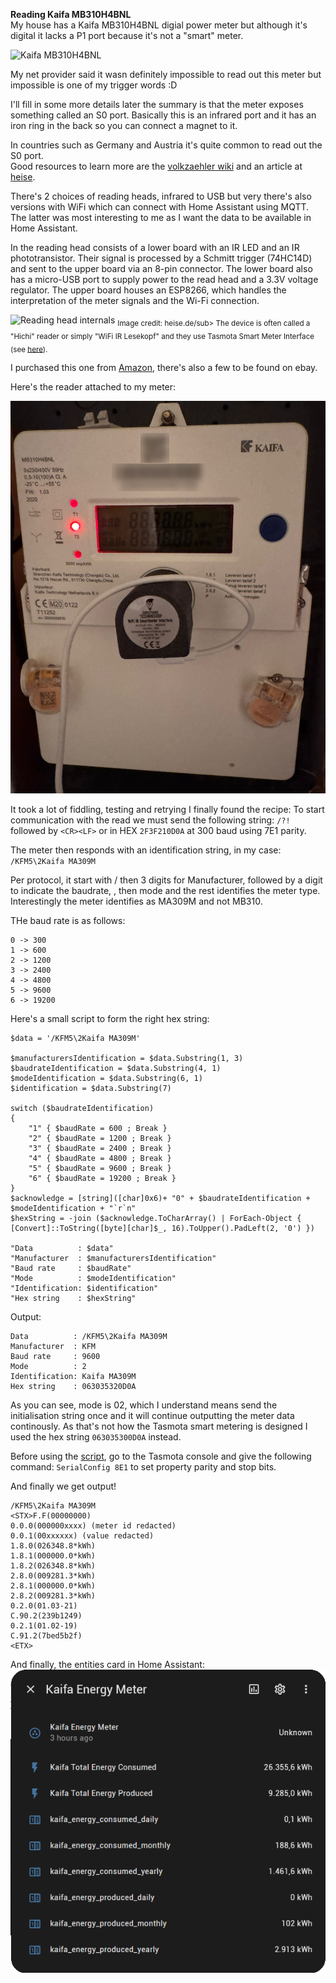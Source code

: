 **Reading Kaifa MB310H4BNL**  
My house has a Kaifa MB310H4BNL digial power meter but although it's digital it lacks a P1 port because it's not a "smart" meter.  

![Kaifa MB310H4BNL](https://github.com/user-attachments/assets/059f8348-bc6d-4875-bde0-9d973cdca54f)


My net provider said it wasn definitely impossible to read out this meter but impossible is one of my trigger words :D

I'll fill in some more details later the summary is that the meter exposes something called an S0 port.
Basically this is an infrared port and it has an iron ring in the back so you can connect a magnet to it.

In countries such as Germany and Austria it's quite common to read out the S0 port.  
Good resources to learn more are the [volkzaehler wiki](https://wiki.volkszaehler.org/) and an article at [heise](https://www.heise.de/tests/Ausprobiert-Guenstiger-IR-Lesekopf-fuer-Smart-Meter-mit-Tastmota-Firmware-7065559.html).

There's 2 choices of reading heads, infrared to USB but very there's also versions with WiFi which can connect with Home Assistant using MQTT.
The latter was most interesting to me as I want the data to be available in Home Assistant.

In the reading head consists of a lower board with an IR LED and an IR phototransistor. Their signal is processed by a Schmitt trigger (74HC14D) and sent to the upper board via an 8-pin connector. 
The lower board also has a micro-USB port to supply power to the read head and a 3.3V voltage regulator. The upper board houses an ESP8266, which handles the interpretation of the meter signals and the Wi-Fi connection.  
  
![Reading head internals](https://heise.cloudimg.io/v7/_www-heise-de_/imgs/18/3/5/2/9/2/6/7/IMG_7404B-0f3de2dc5c9a8327.jpg?force_format=avif%2Cwebp%2Cjpeg&org_if_sml=1&q=85&width=610)
<sub>Image credit: heise.de/sub>
The device is often called a "Hichi" reader or simply "WiFi IR Lesekopf" and they use Tasmota Smart Meter Interface (see [here](https://tasmota.github.io/docs/Smart-Meter-Interface/#kaifa-mb310h4bde)).

I purchased this one from [Amazon](https://www.amazon.de/dp/B0D28ZQ28F), there's also a few to be found on ebay.

Here's the reader attached to my meter:  

![reader attached to meter](https://github.com/rweijnen/kaifa-mb310h4bnl/blob/main/assets/KaifaMB310H4BNL-with-WiFi-Reader.png)

It took a lot of fiddling, testing and retrying I finally found the recipe:
To start communication with the read we must send the following string:
`/?!` followed by `<CR><LF>` or in HEX `2F3F210D0A` at 300 baud using 7E1 parity.

The meter then responds with an identification string, in my case:
`/KFM5\2Kaifa MA309M`

Per protocol, it start with / then 3 digits for Manufacturer, followed by a digit to indicate the baudrate, \, then mode and the rest identifies the meter type.
Interestingly the meter identifies as MA309M and not MB310.

THe baud rate is as follows:
```
0 -> 300
1 -> 600
2 -> 1200
3 -> 2400
4 -> 4800
5 -> 9600
6 -> 19200
```

Here's a small script to form the right hex string:
```
$data = '/KFM5\2Kaifa MA309M'

$manufacturersIdentification = $data.Substring(1, 3)
$baudrateIdentification = $data.Substring(4, 1)
$modeIdentification = $data.Substring(6, 1)
$identification = $data.Substring(7)

switch ($baudrateIdentification)
{
	"1" { $baudRate = 600 ; Break }
	"2" { $baudRate = 1200 ; Break }
	"3" { $baudRate = 2400 ; Break }
	"4" { $baudRate = 4800 ; Break }
	"5" { $baudRate = 9600 ; Break }
	"6" { $baudRate = 19200 ; Break }
}
$acknowledge = [string]([char]0x6)+ "0" + $baudrateIdentification + $modeIdentification + "`r`n"
$hexString = -join ($acknowledge.ToCharArray() | ForEach-Object { [Convert]::ToString([byte][char]$_, 16).ToUpper().PadLeft(2, '0') })

"Data          : $data"
"Manufacturer  : $manufacturersIdentification"
"Baud rate     : $baudRate"
"Mode          : $modeIdentification"
"Identification: $identification"
"Hex string    : $hexString"
```

Output:

```
Data          : /KFM5\2Kaifa MA309M
Manufacturer  : KFM
Baud rate     : 9600
Mode          : 2
Identification: Kaifa MA309M
Hex string    : 063035320D0A
```

As you can see, mode is 02, which I understand means send the initialisation string once and it will continue outputting the meter data continously.
As that's not how the Tasmota smart metering is designed I used the hex string `063035300D0A` instead.

Before using the [script](https://github.com/rweijnen/kaifa-mb310h4bnl/blob/main/script), go to the Tasmota console and give the following command: `SerialConfig 8E1` to set property parity and stop bits.

And finally we get output!
```
/KFM5\2Kaifa MA309M
<STX>F.F(00000000)
0.0.0(000000xxxx) (meter id redacted)
0.0.1(00xxxxxx) (value redacted)
1.8.0(026348.8*kWh)
1.8.1(000000.0*kWh)
1.8.2(026348.8*kWh)
2.8.0(009281.3*kWh)
2.8.1(000000.0*kWh)
2.8.2(009281.3*kWh)
0.2.0(01.03-21)
C.90.2(239b1249)
0.2.1(01.02-19)
C.91.2(7bed5b2f)
<ETX>
```

And finally, the entities card in Home Assistant:
![Entities card in Home Assitant](https://github.com/rweijnen/kaifa-mb310h4bnl/blob/main/assets/KaifaMeterEntitiesCard.png)
